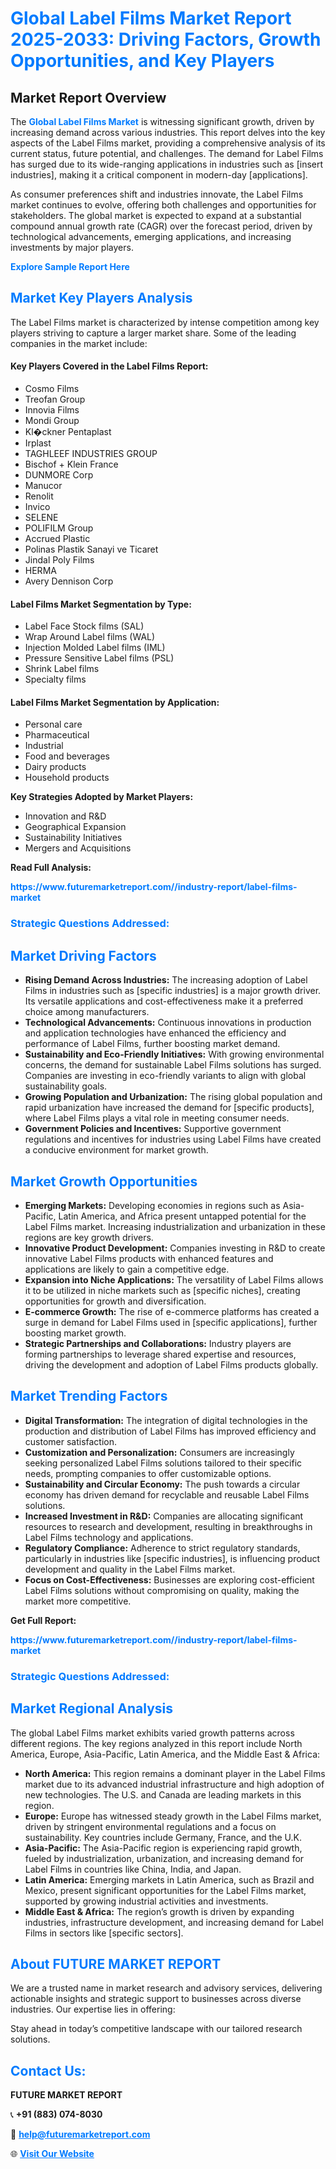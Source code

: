 <h1 style="color: #007BFF;">Global Label Films Market Report 2025-2033: Driving Factors, Growth Opportunities, and Key Players</h1>

<section id="overview">
<h2>Market Report Overview</h2>
<p>The <a href="https://www.futuremarketreport.com//industry-report/label-films-market" style="color: #007BFF; text-decoration: none;"><strong>Global Label Films Market</strong></a> is witnessing significant growth, driven by increasing demand across various industries. This report delves into the key aspects of the Label Films market, providing a comprehensive analysis of its current status, future potential, and challenges. The demand for Label Films has surged due to its wide-ranging applications in industries such as [insert industries], making it a critical component in modern-day [applications].</p>
<p>As consumer preferences shift and industries innovate, the Label Films market continues to evolve, offering both challenges and opportunities for stakeholders. The global market is expected to expand at a substantial compound annual growth rate (CAGR) over the forecast period, driven by technological advancements, emerging applications, and increasing investments by major players.</p>
</section>

<section id="overview">
<p><a href="https://www.futuremarketreport.com//request-sample/reportId=46647" style="color: #007BFF; text-decoration: none;"><strong>Explore Sample Report Here</strong></a></p>
</section>

<section id="key-players">
<h2 style="color: #007BFF;">Market Key Players Analysis</h2>
<p>The Label Films market is characterized by intense competition among key players striving to capture a larger market share. Some of the leading companies in the market include:</p>
<h4>Key Players Covered in the Label Films Report:</h4>
<ul><li>Cosmo Films</li><li>Treofan Group</li><li>Innovia Films</li><li>Mondi Group</li><li>Kl�ckner Pentaplast</li><li>Irplast</li><li>TAGHLEEF INDUSTRIES GROUP</li><li>Bischof + Klein France</li><li>DUNMORE Corp</li><li>Manucor</li><li>Renolit</li><li>Invico</li><li>SELENE</li><li>POLIFILM Group</li><li>Accrued Plastic</li><li>Polinas Plastik Sanayi ve Ticaret</li><li>Jindal Poly Films</li><li>HERMA</li><li>Avery Dennison Corp</li></ul>
<h4>Label Films Market Segmentation by Type:</h4>
<ul><li>Label Face Stock films (SAL)</li><li>Wrap Around Label films (WAL)</li><li>Injection Molded Label films (IML)</li><li>Pressure Sensitive Label films (PSL)</li><li>Shrink Label films</li><li>Specialty films</li></ul>

<h4>Label Films Market Segmentation by Application:</h4>
<ul><li>Personal care</li><li>Pharmaceutical</li><li>Industrial</li><li>Food and beverages</li><li>Dairy products</li><li>Household products</li></ul>
<p><strong>Key Strategies Adopted by Market Players:</strong></p>
<ul>
<li>Innovation and R&D</li>
<li>Geographical Expansion</li>
<li>Sustainability Initiatives</li>
<li>Mergers and Acquisitions</li>
</ul>
</section>

<section>
<p><strong>Read Full Analysis: </strong></p><a href="https://www.futuremarketreport.com//industry-report/label-films-market" style="color: #007BFF; text-decoration: none;"><strong>https://www.futuremarketreport.com//industry-report/label-films-market</strong></a>
<h3 style="color: #007BFF;">Strategic Questions Addressed:</h3>
</section>

<section id="driving-factors">
<h2 style="color: #007BFF;">Market Driving Factors</h2>
<ul>
<li><strong>Rising Demand Across Industries:</strong> The increasing adoption of Label Films in industries such as [specific industries] is a major growth driver. Its versatile applications and cost-effectiveness make it a preferred choice among manufacturers.</li>
<li><strong>Technological Advancements:</strong> Continuous innovations in production and application technologies have enhanced the efficiency and performance of Label Films, further boosting market demand.</li>
<li><strong>Sustainability and Eco-Friendly Initiatives:</strong> With growing environmental concerns, the demand for sustainable Label Films solutions has surged. Companies are investing in eco-friendly variants to align with global sustainability goals.</li>
<li><strong>Growing Population and Urbanization:</strong> The rising global population and rapid urbanization have increased the demand for [specific products], where Label Films plays a vital role in meeting consumer needs.</li>
<li><strong>Government Policies and Incentives:</strong> Supportive government regulations and incentives for industries using Label Films have created a conducive environment for market growth.</li>
</ul>
</section>

<section id="growth-opportunities">
<h2 style="color: #007BFF;">Market Growth Opportunities</h2>
<ul>
<li><strong>Emerging Markets:</strong> Developing economies in regions such as Asia-Pacific, Latin America, and Africa present untapped potential for the Label Films market. Increasing industrialization and urbanization in these regions are key growth drivers.</li>
<li><strong>Innovative Product Development:</strong> Companies investing in R&D to create innovative Label Films products with enhanced features and applications are likely to gain a competitive edge.</li>
<li><strong>Expansion into Niche Applications:</strong> The versatility of Label Films allows it to be utilized in niche markets such as [specific niches], creating opportunities for growth and diversification.</li>
<li><strong>E-commerce Growth:</strong> The rise of e-commerce platforms has created a surge in demand for Label Films used in [specific applications], further boosting market growth.</li>
<li><strong>Strategic Partnerships and Collaborations:</strong> Industry players are forming partnerships to leverage shared expertise and resources, driving the development and adoption of Label Films products globally.</li>
</ul>
</section>

<section id="trending-factors">
<h2 style="color: #007BFF;">Market Trending Factors</h2>
<ul>
<li><strong>Digital Transformation:</strong> The integration of digital technologies in the production and distribution of Label Films has improved efficiency and customer satisfaction.</li>
<li><strong>Customization and Personalization:</strong> Consumers are increasingly seeking personalized Label Films solutions tailored to their specific needs, prompting companies to offer customizable options.</li>
<li><strong>Sustainability and Circular Economy:</strong> The push towards a circular economy has driven demand for recyclable and reusable Label Films solutions.</li>
<li><strong>Increased Investment in R&D:</strong> Companies are allocating significant resources to research and development, resulting in breakthroughs in Label Films technology and applications.</li>
<li><strong>Regulatory Compliance:</strong> Adherence to strict regulatory standards, particularly in industries like [specific industries], is influencing product development and quality in the Label Films market.</li>
<li><strong>Focus on Cost-Effectiveness:</strong> Businesses are exploring cost-efficient Label Films solutions without compromising on quality, making the market more competitive.</li>
</ul>
</section>

<section>
<p><strong>Get Full Report: </strong></p><a href="https://www.futuremarketreport.com//industry-report/label-films-market" style="color: #007BFF; text-decoration: none;"><strong>https://www.futuremarketreport.com//industry-report/label-films-market</strong></a>
<h3 style="color: #007BFF;">Strategic Questions Addressed:</h3>
</section>


<section id="regional-analysis">
<h2 style="color: #007BFF;">Market Regional Analysis</h2>
<p>The global Label Films market exhibits varied growth patterns across different regions. The key regions analyzed in this report include North America, Europe, Asia-Pacific, Latin America, and the Middle East & Africa:</p>
<ul>
<li><strong>North America:</strong> This region remains a dominant player in the Label Films market due to its advanced industrial infrastructure and high adoption of new technologies. The U.S. and Canada are leading markets in this region.</li>
<li><strong>Europe:</strong> Europe has witnessed steady growth in the Label Films market, driven by stringent environmental regulations and a focus on sustainability. Key countries include Germany, France, and the U.K.</li>
<li><strong>Asia-Pacific:</strong> The Asia-Pacific region is experiencing rapid growth, fueled by industrialization, urbanization, and increasing demand for Label Films in countries like China, India, and Japan.</li>
<li><strong>Latin America:</strong> Emerging markets in Latin America, such as Brazil and Mexico, present significant opportunities for the Label Films market, supported by growing industrial activities and investments.</li>
<li><strong>Middle East & Africa:</strong> The region’s growth is driven by expanding industries, infrastructure development, and increasing demand for Label Films in sectors like [specific sectors].</li>
</ul>
</section>

<footer>
<h2 style="color: #007BFF;">About FUTURE MARKET REPORT</h2>
<p>We are a trusted name in market research and advisory services, delivering actionable insights and strategic support to businesses across diverse industries. Our expertise lies in offering:</p>

<p>Stay ahead in today’s competitive landscape with our tailored research solutions.</p>

<h2 style="color: #007BFF;">Contact Us:</h2>
<p><strong>FUTURE MARKET REPORT</strong></p>
<p>📞 <strong>+91 (883) 074-8030</strong></p>
<p>📧 <strong><a href="mailto:help@futuremarketreport.com" style="color: #007BFF;">help@futuremarketreport.com</a></strong></p>
<p>🌐 <strong><a href="https://www.futuremarketreport.com/" style="color: #007BFF;">Visit Our Website</a></strong></p>
</footer>